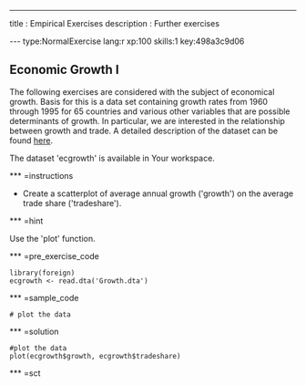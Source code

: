 ---
title       : Empirical Exercises
description : Further exercises


--- type:NormalExercise lang:r xp:100 skills:1 key:498a3c9d06
## Economic Growth I

The following exercises are considered with the subject of economical growth. Basis for this is a data set containing growth rates from 1960 through 1995 for 65 countries and various other variables that are possible determinants of growth. In particular, we are interested in the relationship between growth and trade. A detailed description of the dataset can be found <a href="http://wps.pearsoned.co.uk/wps/media/objects/12401/12699039/empirical/empex_tb/Growth_Description.pdf">here</a>. 

The dataset 'ecgrowth' is available in Your workspace.

*** =instructions

- Create a scatterplot of average annual growth ('growth') on the average trade share ('tradeshare').

*** =hint

Use the 'plot' function.

*** =pre_exercise_code
```{r}
library(foreign)
ecgrowth <- read.dta('Growth.dta')
```

*** =sample_code
```{r}
# plot the data
```

*** =solution
```{r}
#plot the data
plot(ecgrowth$growth, ecgrowth$tradeshare)
```

*** =sct
```{r}

```
